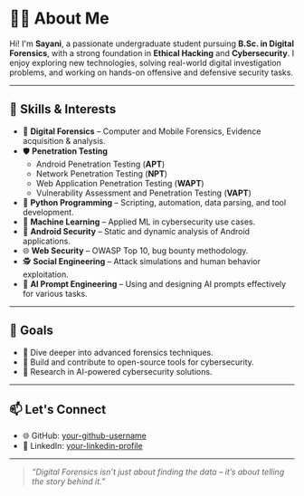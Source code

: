 # 👩‍💻 About Me

Hi! I'm **Sayani**, a passionate undergraduate student pursuing **B.Sc. in Digital Forensics**, with a strong foundation in **Ethical Hacking** and **Cybersecurity**. I enjoy exploring new technologies, solving real-world digital investigation problems, and working on hands-on offensive and defensive security tasks.

---

## 🧠 Skills & Interests

- 🔐 **Digital Forensics** – Computer and Mobile Forensics, Evidence acquisition & analysis.
- 🛡️ **Penetration Testing**  
  - Android Penetration Testing (**APT**)  
  - Network Penetration Testing (**NPT**)  
  - Web Application Penetration Testing (**WAPT**)  
  - Vulnerability Assessment and Penetration Testing (**VAPT**)
- 🐍 **Python Programming** – Scripting, automation, data parsing, and tool development.
- 🤖 **Machine Learning** – Applied ML in cybersecurity use cases.
- 📱 **Android Security** – Static and dynamic analysis of Android applications.
- 🌐 **Web Security** – OWASP Top 10, bug bounty methodology.
- 🕵️ **Social Engineering** – Attack simulations and human behavior exploitation.
- 🧠 **AI Prompt Engineering** – Using and designing AI prompts effectively for various tasks.

---

## 📌 Goals

- 🔬 Dive deeper into advanced forensics techniques.
- 🚀 Build and contribute to open-source tools for cybersecurity.
- 🧪 Research in AI-powered cybersecurity solutions.

---

## 📫 Let's Connect

- 🌐 GitHub: [your-github-username](https://github.com/sayani-030205)
- 💼 LinkedIn: [your-linkedin-profile](https://www.linkedin.com/in/sayanimaity/)


---

> *“Digital Forensics isn’t just about finding the data – it’s about telling the story behind it.”*


